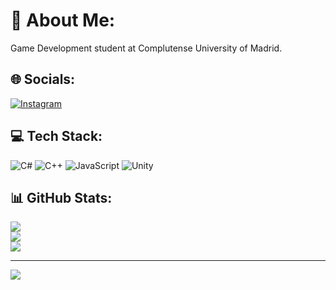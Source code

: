 # 💫 About Me:
Game Development student at Complutense University of Madrid.


## 🌐 Socials:
[![Instagram](https://img.shields.io/badge/Instagram-%23E4405F.svg?logo=Instagram&logoColor=white)](https://instagram.com/poli.ce) 

## 💻 Tech Stack:
![C#](https://img.shields.io/badge/c%23-%23239120.svg?style=for-the-badge&logo=csharp&logoColor=white) ![C++](https://img.shields.io/badge/c++-%2300599C.svg?style=for-the-badge&logo=c%2B%2B&logoColor=white) ![JavaScript](https://img.shields.io/badge/javascript-%23323330.svg?style=for-the-badge&logo=javascript&logoColor=%23F7DF1E) ![Unity](https://img.shields.io/badge/unity-%23000000.svg?style=for-the-badge&logo=unity&logoColor=white)
## 📊 GitHub Stats:
![](https://github-readme-stats.vercel.app/api?username=pokoli0&theme=cobalt&hide_border=true&include_all_commits=false&count_private=false)<br/>
![](https://github-readme-streak-stats.herokuapp.com/?user=pokoli0&theme=cobalt&hide_border=true)<br/>
![](https://github-readme-stats.vercel.app/api/top-langs/?username=pokoli0&theme=cobalt&hide_border=true&include_all_commits=false&count_private=false&layout=compact)

---
[![](https://visitcount.itsvg.in/api?id=pokoli0&icon=3&color=1)](https://visitcount.itsvg.in)

<!-- Proudly created with GPRM ( https://gprm.itsvg.in ) -->
